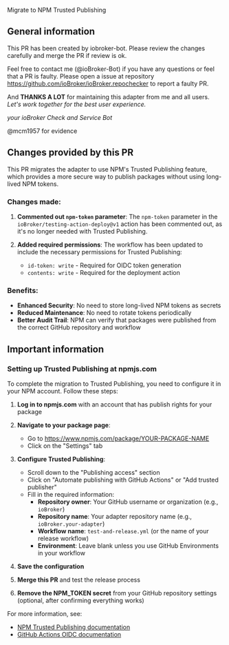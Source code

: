 Migrate to NPM Trusted Publishing

## General information 

This PR has been created by iobroker-bot. Please review the changes carefully and merge the PR if review is ok.

Feel free to contact me (@ioBroker-Bot) if you have any questions or feel that a PR is faulty. Please open a issue at repository https://github.com/ioBroker/ioBroker.repochecker to report a faulty PR.

And **THANKS A LOT** for maintaining this adapter from me and all users.
*Let's work together for the best user experience.*

*your*
*ioBroker Check and Service Bot*

@mcm1957 for evidence

## Changes provided by this PR

This PR migrates the adapter to use NPM's Trusted Publishing feature, which provides a more secure way to publish packages without using long-lived NPM tokens.

### Changes made:

1. **Commented out `npm-token` parameter**: The `npm-token` parameter in the `ioBroker/testing-action-deploy@v1` action has been commented out, as it's no longer needed with Trusted Publishing.

2. **Added required permissions**: The workflow has been updated to include the necessary permissions for Trusted Publishing:
   - `id-token: write` - Required for OIDC token generation
   - `contents: write` - Required for the deployment action

### Benefits:

- **Enhanced Security**: No need to store long-lived NPM tokens as secrets
- **Reduced Maintenance**: No need to rotate tokens periodically
- **Better Audit Trail**: NPM can verify that packages were published from the correct GitHub repository and workflow

## Important information

### Setting up Trusted Publishing at npmjs.com

To complete the migration to Trusted Publishing, you need to configure it in your NPM account. Follow these steps:

1. **Log in to npmjs.com** with an account that has publish rights for your package

2. **Navigate to your package page**:
   - Go to https://www.npmjs.com/package/YOUR-PACKAGE-NAME
   - Click on the "Settings" tab

3. **Configure Trusted Publishing**:
   - Scroll down to the "Publishing access" section
   - Click on "Automate publishing with GitHub Actions" or "Add trusted publisher"
   - Fill in the required information:
     - **Repository owner**: Your GitHub username or organization (e.g., `ioBroker`)
     - **Repository name**: Your adapter repository name (e.g., `ioBroker.your-adapter`)
     - **Workflow name**: `test-and-release.yml` (or the name of your release workflow)
     - **Environment**: Leave blank unless you use GitHub Environments in your workflow

4. **Save the configuration**

5. **Merge this PR** and test the release process

6. **Remove the NPM_TOKEN secret** from your GitHub repository settings (optional, after confirming everything works)

For more information, see:
- [NPM Trusted Publishing documentation](https://docs.npmjs.com/trusted-publishers)
- [GitHub Actions OIDC documentation](https://docs.github.com/en/actions/deployment/security-hardening-your-deployments/about-security-hardening-with-openid-connect)

